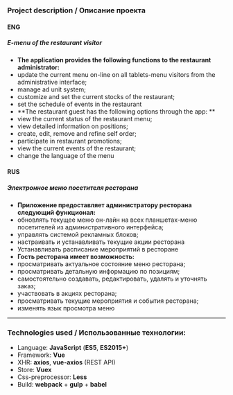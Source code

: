 ### Project description / Описание проекта

#### ENG
##### E-menu of the restaurant visitor
- **The application provides the following functions to the restaurant administrator:**
 - update the current menu on-line on all tablets-menu visitors from the administrative interface;
 - manage ad unit system;
 - customize and set the current stocks of the restaurant;
 - set the schedule of events in the restaurant
- **The restaurant guest has the following options through the app: **
 - view the current status of the restaurant menu;
 - view detailed information on positions;
 - create, edit, remove and refine self order;
 - participate in restaurant promotions;
 - view the current events of the restaurant;
 - change the language of the menu

#### RUS
##### Электронное меню посетителя ресторана
- **Приложение предоставляет администратору ресторана следующий функционал:**
 - обновлять текущее меню он-лайн на всех планшетах-меню посетителей из административного интерфейса;
 - управлять системой рекламных блоков;
 - настраивать и устанавливать текущие акции ресторана
 - Устанавливать расписание мероприятий в ресторане
- **Гость ресторана имеет возможность:**
 - просматривать актуальное состояние меню ресторана;
 - просматривать детальную информацию по позициям;
 - самостоятельно создавать, редактировать, удалять и уточнять заказ;
 - участвовать в акциях ресторана;
 - просматривать текущие мероприятия и события ресторана;
 - изменять язык просмотра меню
---
### Technologies used / Использованные технологии:
- Language: **JavaScript** (**ES5**, **ES2015+**)
- Framework: **Vue**
- XHR: **axios**, **vue-axios** (REST API)
- Store: **Vuex**
- Css-preprocessor: **Less**
- Build: **webpack** + **gulp** + **babel**

